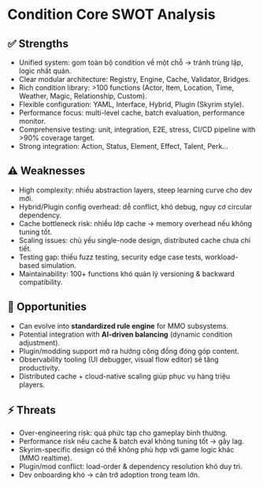 # Condition Core SWOT Analysis

## ✅ Strengths
- Unified system: gom toàn bộ condition về một chỗ → tránh trùng lặp, logic nhất quán.
- Clear modular architecture: Registry, Engine, Cache, Validator, Bridges.
- Rich condition library: >100 functions (Actor, Item, Location, Time, Weather, Magic, Relationship, Custom).
- Flexible configuration: YAML, Interface, Hybrid, Plugin (Skyrim style).
- Performance focus: multi-level cache, batch evaluation, performance monitor.
- Comprehensive testing: unit, integration, E2E, stress, CI/CD pipeline with >90% coverage target.
- Strong integration: Action, Status, Element, Effect, Talent, Perk…

## ⚠ Weaknesses
- High complexity: nhiều abstraction layers, steep learning curve cho dev mới.
- Hybrid/Plugin config overhead: dễ conflict, khó debug, nguy cơ circular dependency.
- Cache bottleneck risk: nhiều lớp cache → memory overhead nếu không tuning tốt.
- Scaling issues: chủ yếu single-node design, distributed cache chưa chi tiết.
- Testing gap: thiếu fuzz testing, security edge case tests, workload-based simulation.
- Maintainability: 100+ functions khó quản lý versioning & backward compatibility.

## 🌟 Opportunities
- Can evolve into **standardized rule engine** for MMO subsystems.
- Potential integration with **AI-driven balancing** (dynamic condition adjustment).
- Plugin/modding support mở ra hướng cộng đồng đóng góp content.
- Observability tooling (UI debugger, visual flow editor) sẽ tăng productivity.
- Distributed cache + cloud-native scaling giúp phục vụ hàng triệu players.

## ⚡ Threats
- Over-engineering risk: quá phức tạp cho gameplay bình thường.
- Performance risk nếu cache & batch eval không tuning tốt → gây lag.
- Skyrim-specific design có thể không phù hợp với game logic khác (MMO realtime).
- Plugin/mod conflict: load-order & dependency resolution khó duy trì.
- Dev onboarding khó → cản trở adoption trong team lớn.
